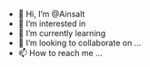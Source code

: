 - 👋 Hi, I’m @Ainsalt
- 👀 I’m interested in
- 🌱 I’m currently learning
- 💞️ I’m looking to collaborate on ...
- 📫 How to reach me ...

<!---
Ainsalt/Ainsalt is a ✨ special ✨ repository because its `README.md` (this file) appears on your GitHub profile.
You can click the Preview link to take a look at your changes.
--->
